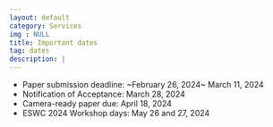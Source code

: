```yaml
---
layout: default
category: Services
img : NULL
title: Important dates
tag: dates
description: |
---
```

- Paper submission deadline: ~February 26, 2024~ March 11, 2024
- Notification of Acceptance: March 28, 2024
- Camera-ready paper due: April 18, 2024
- ESWC 2024 Workshop days: May 26 and 27, 2024